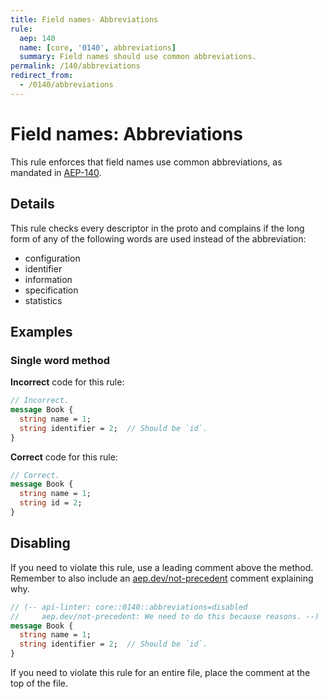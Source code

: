 ```yaml
---
title: Field names- Abbreviations
rule:
  aep: 140
  name: [core, '0140', abbreviations]
  summary: Field names should use common abbreviations.
permalink: /140/abbreviations
redirect_from:
  - /0140/abbreviations
---
```


# Field names: Abbreviations

This rule enforces that field names use common abbreviations, as mandated in
[AEP-140][].

## Details

This rule checks every descriptor in the proto and complains if the long form
of any of the following words are used instead of the abbreviation:

- configuration
- identifier
- information
- specification
- statistics

## Examples

### Single word method

**Incorrect** code for this rule:

```proto
// Incorrect.
message Book {
  string name = 1;
  string identifier = 2;  // Should be `id`.
}
```

**Correct** code for this rule:

```proto
// Correct.
message Book {
  string name = 1;
  string id = 2;
}
```

## Disabling

If you need to violate this rule, use a leading comment above the method.
Remember to also include an [aep.dev/not-precedent][] comment explaining why.

```proto
// (-- api-linter: core::0140::abbreviations=disabled
//     aep.dev/not-precedent: We need to do this because reasons. --)
message Book {
  string name = 1;
  string identifier = 2;  // Should be `id`.
}
```

If you need to violate this rule for an entire file, place the comment at the
top of the file.

[aep-140]: https://aep.dev/140
[aep.dev/not-precedent]: https://aep.dev/not-precedent
